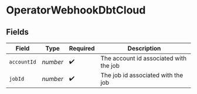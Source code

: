 # OperatorWebhookDbtCloud


## Fields

| Field                                  | Type                                   | Required                               | Description                            |
| -------------------------------------- | -------------------------------------- | -------------------------------------- | -------------------------------------- |
| `accountId`                            | *number*                               | :heavy_check_mark:                     | The account id associated with the job |
| `jobId`                                | *number*                               | :heavy_check_mark:                     | The job id associated with the job     |